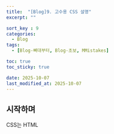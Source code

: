 ```yaml
---
title:  "[Blog]9. 고수용 CSS 설명"
excerpt: ""

sort_key : 9
categories:
  - Blog
tags:
  - [Blog-뼈대부터, Blog-초보, MMistakes]

toc: true
toc_sticky: true

date: 2025-10-07
last_modified_at: 2025-10-07
---
```

## 시작하며
CSS는 HTML
